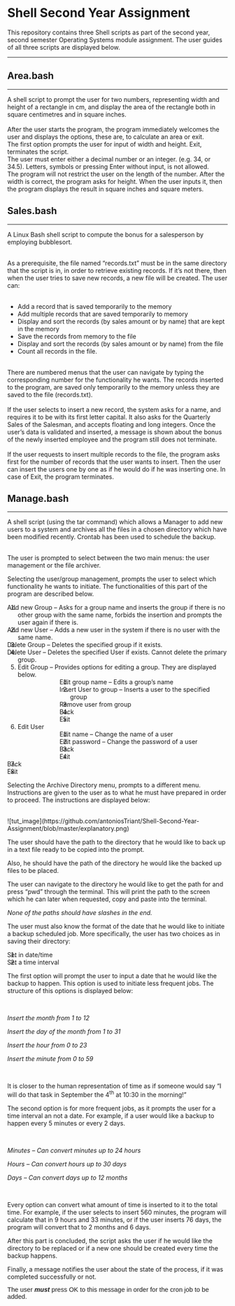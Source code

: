 
# Shell Second Year Assignment
This repository contains three Shell scripts as part of the second year, second semester Operating Systems module assignment. 
The user guides of all three scripts are displayed below.

***

## Area.bash

***
A shell script to prompt the user for two numbers, representing width and height of a rectangle in cm, and display the area of the rectangle both in square centimetres and in square inches.
<br><br>
After the user starts the program, the program immediately welcomes the user and displays the options, these are, to calculate an area or exit. <br>
The first option prompts the user for input of width and height. 
Exit, terminates the script. <br>
The user must enter either a decimal number or an integer. (e.g. 34, or 34.5). Letters, symbols or pressing Enter without input, is not allowed. <br>
The program will not restrict the user on the length of the number.
After the width is correct, the program asks for height.
When the user inputs it, then the program displays the result in square inches and square meters. 
<br>

## Sales.bash

***
A Linux Bash shell script to compute the bonus for a salesperson by employing bubblesort. <br><br>

As a prerequisite, the file named “records.txt” must be in the same directory that the script is in, in order to retrieve existing records. If it’s not there, then when the user tries to save new records, a new file will be created.
The user can:<br>
<br>
* Add a record that is saved temporarily to the memory
* Add multiple records that are saved temporarily to memory
* Display and sort the records (by sales amount or by name) that are kept in the memory
* Save the records from memory to the file
* Display and sort the records (by sales amount or by name) from the file
* Count all records in the file.
<br>
There are numbered menus that the user can navigate by typing the corresponding number for the functionality he wants. 
The records inserted to the program, are saved only temporarily to the memory unless they are saved to the file (records.txt).
<br><br>
If the user selects to insert a new record, the system asks for a name, and requires it to be with its first letter capital. It also asks for the Quarterly Sales of the Salesman, and accepts floating and long integers. Once the user’s data is validated and inserted, a message is shown about the bonus of the newly inserted employee and the program still does not terminate. 
<br><br>
If the user requests to insert multiple records to the file, the program asks first for the number of records that the user wants to insert. Then the user can insert the users one by one as if he would do if he was inserting one. 
In case of Exit, the program terminates.
<br>

## Manage.bash

***
A shell script (using the tar command) which allows a Manager to add new users to a system and archives all the files in a chosen directory which have been modified recently. Crontab has been used to schedule the backup.<br><br>

<p>The user is prompted to select between the two main menus: the user management or the file archiver.&nbsp;</p>
<p>Selecting the user/group management, prompts the user to select which functionality he wants to initiate. The functionalities of this part of the program are described below.</p>
<p></p>
<ol>
<li style="text-indent: -.25in;">Add new Group &ndash; Asks for a group name and inserts the group if there is no other group with the same name, forbids the insertion and prompts the user again if there is.</li>
<li style="text-indent: -.25in;">Add new User &ndash; Adds a new user in the system if there is no user with the same name.</li>
<li style="text-indent: -.25in;">Delete Group &ndash; Deletes the specified group if it exists.</li>
<li style="text-indent: -.25in;">Delete User &ndash; Deletes the specified User if exists. Cannot delete the primary group.</li>
<li style="text-indent: -.25in;">Edit Group &ndash; Provides options for editing a group. They are displayed below.
<ol>
<li style="margin-left: 1.0in; text-indent: -.25in;">Edit group name &ndash; Edits a group&rsquo;s name</li>
<li style="margin-left: 1.0in; text-indent: -.25in;">Insert User to group &ndash; Inserts a user to the specified group</li>
<li style="margin-left: 1.0in; text-indent: -.25in;">Remove user from group</li>
<li style="margin-left: 1.0in; text-indent: -.25in;">Back</li>
<li style="margin-left: 1.0in; text-indent: -.25in;">Exit</li>
</ol>
</li>
<li style="text-indent: -.25in;">Edit User
<ol>
<li style="margin-left: 1.0in; text-indent: -.25in;">Edit name &ndash; Change the name of a user</li>
<li style="margin-left: 1.0in; text-indent: -.25in;">Edit password &ndash; Change the password of a user</li>
<li style="margin-left: 1.0in; text-indent: -.25in;">Back</li>
<li style="margin-left: 1.0in; text-indent: -.25in;">Exit</li>
</ol>
</li>
<li style="text-indent: -.25in;">Back</li>
<li style="text-indent: -.25in;">Exit</li>
</ol>
<p></p>
<p>Selecting the Archive Directory menu, prompts to a different menu. Instructions are given to the user as to what he must have prepared in order to proceed. The instructions are displayed below:</p>
<br>
![tut_image](https://github.com/antoniosTriant/Shell-Second-Year-Assignment/blob/master/explanatory.png)

<p>The user should have the path to the directory that he would like to back up in a text file ready to be copied into the prompt.</p>
<p>Also, he should have the path of the directory he would like the backed up files to be placed.</p>
<p>The user can navigate to the directory he would like to get the path for and press &ldquo;pwd&rdquo; through the terminal. This will print the path to the screen which he can later when requested, copy and paste into the terminal.</p>
<p><em>None of the paths should have slashes in the end.</em></p>
<p>The user must also know the format of the date that he would like to initiate a backup scheduled job. More specifically, the user has two choices as in saving their directory:</p>
<ol>
<li style="text-indent: -.25in;">Set in date/time</li>
<li style="text-indent: -.25in;">Set a time interval</li>
</ol>
<p>The first option will prompt the user to input a date that he would like the backup to happen. This option is used to initiate less frequent jobs. The structure of this options is displayed below:</p>
<p>&nbsp;</p>
<p><em>Insert the month from 1 to 12</em></p>
<p><em>Insert the day of the month from 1 to 31</em></p>
<p><em>Insert the hour from 0 to 23</em></p>
<p><em>Insert the minute from 0 to 59</em></p>
<p><em>&nbsp;</em></p>
<p>It is closer to the human representation of time as if someone would say &ldquo;I will do that task in September the 4<sup>th</sup> at 10:30 in the morning!&rdquo;</p>
<p>The second option is for more frequent jobs, as it prompts the user for a time interval an not a date. For example, if a user would like a backup to happen every 5 minutes or every 2 days.</p>
<p>&nbsp;</p>
<p><em>Minutes &ndash; Can convert minutes up to 24 hours</em></p>
<p><em>Hours &ndash; Can convert hours up to 30 days</em></p>
<p><em>Days &ndash; Can convert days up to 12 months</em></p>
<p><em>&nbsp;</em></p>
<p>Every option can convert what amount of time is inserted to it to the total time. For example, if the user selects to insert 560 minutes, the program will calculate that in 9 hours and 33 minutes, or if the user inserts 76 days, the program will convert that to 2 months and 6 days.</p>
<p>After this part is concluded, the script asks the user if he would like the directory to be replaced or if a new one should be created every time the backup happens.</p>
<p>Finally, a message notifies the user about the state of the process, if it was completed successfully or not.</p>
<p><span style="font-size: 11.0pt; line-height: 107%; font-family: 'Calibri',sans-serif;">The user <strong><em>must </em></strong>press OK to this message in order for the cron job to be added. </span></p>
